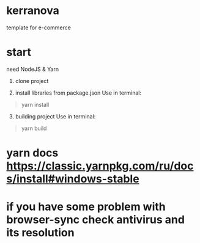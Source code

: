 # kerranova
template for e-commerce

# start 
need NodeJS & Yarn 

1) clone project

2) install libraries from package.json
Use in terminal:
> yarn install

3) building project
Use in terminal:
> yarn build

# yarn docs https://classic.yarnpkg.com/ru/docs/install#windows-stable
# if you have some problem with browser-sync check antivirus and its resolution
